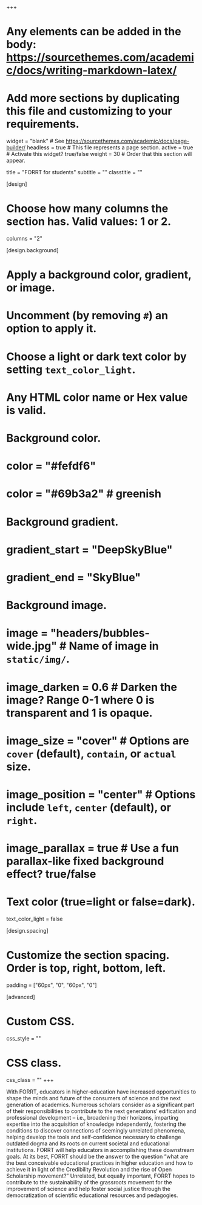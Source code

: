 +++
# Any elements can be added in the body: https://sourcethemes.com/academic/docs/writing-markdown-latex/
# Add more sections by duplicating this file and customizing to your requirements.

widget = "blank"  # See https://sourcethemes.com/academic/docs/page-builder/
headless = true  # This file represents a page section.
active = true  # Activate this widget? true/false
weight = 30  # Order that this section will appear.

title = "FORRT for students"
subtitle = ""
classtitle = ""

[design]
  # Choose how many columns the section has. Valid values: 1 or 2.
  columns = "2"

[design.background]
  # Apply a background color, gradient, or image.
  #   Uncomment (by removing `#`) an option to apply it.
  #   Choose a light or dark text color by setting `text_color_light`.
  #   Any HTML color name or Hex value is valid.

  # Background color.
  # color = "#fefdf6"
  # color = "#69b3a2" # greenish
  
  # Background gradient.
  # gradient_start = "DeepSkyBlue"
  # gradient_end = "SkyBlue"
  
  # Background image.
  # image = "headers/bubbles-wide.jpg"  # Name of image in `static/img/`.
  # image_darken = 0.6  # Darken the image? Range 0-1 where 0 is transparent and 1 is opaque.
  # image_size = "cover"  #  Options are `cover` (default), `contain`, or `actual` size.
  # image_position = "center"  # Options include `left`, `center` (default), or `right`.
  # image_parallax = true  # Use a fun parallax-like fixed background effect? true/false

  # Text color (true=light or false=dark).
  text_color_light = false

[design.spacing]
  # Customize the section spacing. Order is top, right, bottom, left.
  padding = ["60px", "0", "60px", "0"]


[advanced]
 # Custom CSS. 
 css_style = ""
 
 # CSS class.
 css_class = ""
+++

With FORRT, educators in higher-education have increased opportunities to shape the minds and future of the consumers of science and the next generation of academics. Numerous scholars consider as a significant part of their responsibilities to contribute to the next generations’ edification and professional development – i.e., broadening their horizons, imparting expertise into the acquisition of knowledge independently, fostering the conditions to discover connections of seemingly unrelated phenomena, helping develop the tools and self-confidence necessary to challenge outdated dogma and its roots on current societal and educational institutions. FORRT will help educators in accomplishing these downstream goals. At its best, FORRT should be the answer to the question “what are the best conceivable educational practices in higher education and how to achieve it in light of the Credibility Revolution and the rise of Open Scholarship movement?” Unrelated, but equally important, FORRT hopes to contribute to the sustainability of the grassroots movement for the improvement of science and help foster social justice through the democratization of scientific educational resources and pedagogies.


